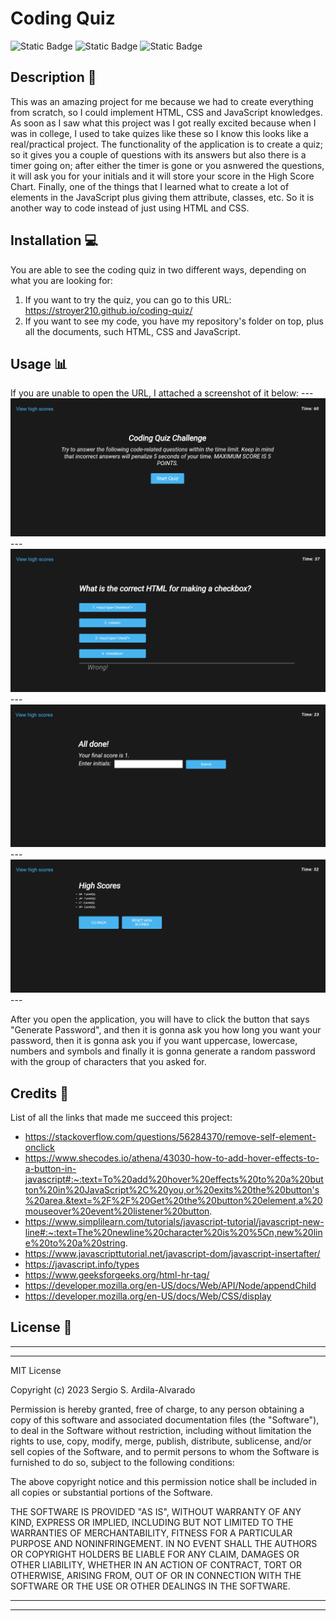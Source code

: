 # Coding Quiz
![Static Badge](https://img.shields.io/badge/HTML-%23E86B20?style=for-the-badge&logo=html5&labelColor=black) ![Static Badge](https://img.shields.io/badge/CSS-%2388C8EB?style=for-the-badge&logo=css3&logoColor=%235BB4EB&labelColor=black) ![Static Badge](https://img.shields.io/badge/JavaScript-F7DF1E?style=for-the-badge&logo=javascript&labelColor=black)

## Description  :bookmark_tabs:

This was an amazing project for me because we had to create everything from scratch, so I could implement HTML, CSS and JavaScript knowledges. As soon as I saw what this project was I got really excited because when I was in college, I used to take quizes like these so I know this looks like a real/practical project.  The functionality of the application is to create a quiz; so it gives you a couple of questions with its answers but also there is a timer going on; after either the timer is gone or you asnwered the questions, it will ask you for your initials and it will store your score in the High Score Chart. Finally, one of the things that I learned what to create a lot of elements in the JavaScript plus giving them attribute, classes, etc. So it is another way to code instead of just using HTML and CSS.

## Installation :computer:

You are able to see the coding quiz in two different ways, depending on what you are looking for:

 1. If you want to try the quiz, you can go to this URL: https://stroyer210.github.io/coding-quiz/
 2. If you want to see my code, you have my repository's folder on top, plus all the documents, such HTML, CSS and JavaScript.

## Usage :bar_chart:
If you are unable to open the URL, I attached a screenshot of it below:
    ---
    ![This is how the application looks like.](assets/images/S1.png)
    ---
    ![This is how a question with the answers looks like.](assets/images/S2.png)
    ---
    ![This is the submit area.](assets/images/S3.png)
    ---
    ![This is the list of scores.](assets/images/S4.png)
    ---
    
After you open the application, you will have to click the button that says "Generate Password", and then it is gonna ask you how long you want your password, then it is gonna ask you if you want uppercase, lowercase, numbers and symbols and finally it is gonna generate a random password with the group of characters that you asked for.

## Credits :email:

List of all the links that made me succeed this project:
- https://stackoverflow.com/questions/56284370/remove-self-element-onclick
- https://www.shecodes.io/athena/43030-how-to-add-hover-effects-to-a-button-in-javascript#:~:text=To%20add%20hover%20effects%20to%20a%20button%20in%20JavaScript%2C%20you,or%20exits%20the%20button's%20area.&text=%2F%2F%20Get%20the%20button%20element,a%20mouseover%20event%20listener%20button.
- https://www.simplilearn.com/tutorials/javascript-tutorial/javascript-new-line#:~:text=The%20newline%20character%20is%20%5Cn,new%20line%20to%20a%20string.
- https://www.javascripttutorial.net/javascript-dom/javascript-insertafter/
- https://javascript.info/types
- https://www.geeksforgeeks.org/html-hr-tag/
- https://developer.mozilla.org/en-US/docs/Web/API/Node/appendChild
- https://developer.mozilla.org/en-US/docs/Web/CSS/display


## License :memo:
---
---
MIT License

Copyright (c) 2023 Sergio S. Ardila-Alvarado

Permission is hereby granted, free of charge, to any person obtaining a copy
of this software and associated documentation files (the "Software"), to deal
in the Software without restriction, including without limitation the rights
to use, copy, modify, merge, publish, distribute, sublicense, and/or sell
copies of the Software, and to permit persons to whom the Software is
furnished to do so, subject to the following conditions:

The above copyright notice and this permission notice shall be included in all
copies or substantial portions of the Software.

THE SOFTWARE IS PROVIDED "AS IS", WITHOUT WARRANTY OF ANY KIND, EXPRESS OR
IMPLIED, INCLUDING BUT NOT LIMITED TO THE WARRANTIES OF MERCHANTABILITY,
FITNESS FOR A PARTICULAR PURPOSE AND NONINFRINGEMENT. IN NO EVENT SHALL THE
AUTHORS OR COPYRIGHT HOLDERS BE LIABLE FOR ANY CLAIM, DAMAGES OR OTHER
LIABILITY, WHETHER IN AN ACTION OF CONTRACT, TORT OR OTHERWISE, ARISING FROM,
OUT OF OR IN CONNECTION WITH THE SOFTWARE OR THE USE OR OTHER DEALINGS IN THE
SOFTWARE.

---
---
